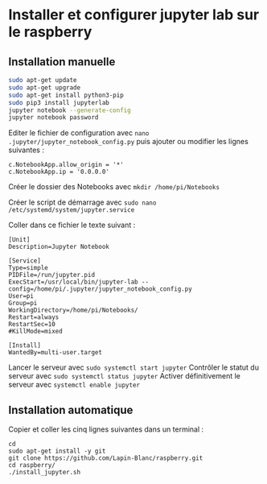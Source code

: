 # Installer et configurer jupyter lab sur le raspberry
## Installation manuelle
```bash
sudo apt-get update
sudo apt-get upgrade
sudo apt-get install python3-pip
sudo pip3 install jupyterlab
jupyter notebook --generate-config
jupyter notebook password
```
Editer le fichier de configuration avec `nano .jupyter/jupyter_notebook_config.py`
puis ajouter ou modifier les lignes suivantes :
```
c.NotebookApp.allow_origin = '*'
c.NotebookApp.ip = '0.0.0.0'
```
Créer le dossier des Notebooks avec `mkdir /home/pi/Notebooks`

Créer le script de démarrage avec `sudo nano /etc/systemd/system/jupyter.service`

Coller dans ce fichier le texte suivant :
```
[Unit]
Description=Jupyter Notebook

[Service]
Type=simple
PIDFile=/run/jupyter.pid
ExecStart=/usr/local/bin/jupyter-lab --config=/home/pi/.jupyter/jupyter_notebook_config.py
User=pi
Group=pi
WorkingDirectory=/home/pi/Notebooks/
Restart=always
RestartSec=10
#KillMode=mixed

[Install]
WantedBy=multi-user.target
```
Lancer le serveur avec `sudo systemctl start jupyter`
Contrôler le statut du serveur avec `sudo systemctl status jupyter`
Activer définitivement le serveur avec `systemctl enable jupyter`

## Installation automatique
Copier et coller les cinq lignes suivantes dans un terminal :
```
cd
sudo apt-get install -y git
git clone https://github.com/Lapin-Blanc/raspberry.git
cd raspberry/
./install_jupyter.sh
```
